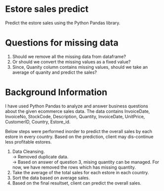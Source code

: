 # Estore sales predict #

Predict the estore sales using the Python Pandas library.

# Questions for missing data #

1. Should we remove all the missing data from dataframe?
2. Or should we convert the missing values as a fixed value?
3. Since, Quanity column contains missing values, should we take an average of quanity and predict the sales?

# Background Information #

I have used Python Pandas to analyze and answer business questions about the given ecommerce sales data. The data contains InvoiceDate, InvoiceNo, StockCode, Description, Quantity, InvoiceDate, UnitPrice, CustomerID, Country, Estore_id.

Below steps were performed inorder to predict the overall sales by each estore in every country. Based on the prediction, client may dis-continue less profitable estores. 

1. Data Cleansing.  
  -> Removed duplicate data.  
  -> Based on answer of question 3, mising quantity can be managed. For now, we have removed the rows which has missing quantity.  
2. Take the average of the total sales for each estore in each country.  
3. Sort the data based on average sales.
4. Based on the final resultset, client can predict the overall sales.
